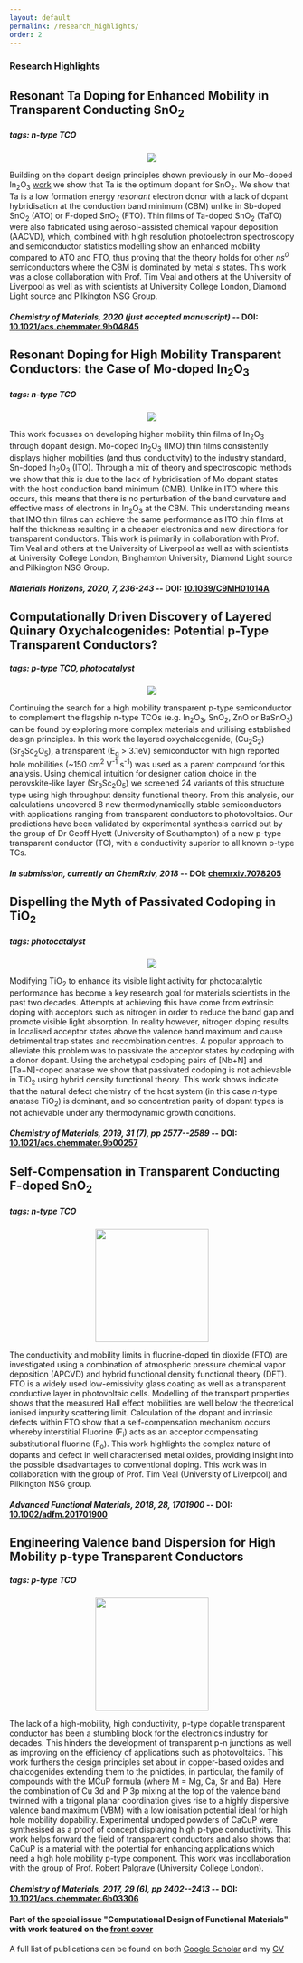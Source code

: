 ```yaml
---
layout: default
permalink: /research_highlights/
order: 2
---
```


### Research Highlights

## Resonant Ta Doping for Enhanced Mobility in Transparent Conducting SnO<sub>2</sub>

##### tags: n-type TCO

<center><img src="{{ site.baseurl }}/assets/tato-toc.png"  width="auto" width="300" /></center>

Building on the dopant design principles shown previously in our Mo-doped In<sub>2</sub>O<sub>3</sub> [work](https://pubs.rsc.org/en/content/articlelanding/2019/mh/c9mh01014a#!divAbstract) we show that Ta is the optimum dopant for SnO<sub>2</sub>. We show that Ta is a low formation energy *resonant* electron donor with a lack of dopant hybridisation at the conduction band minimum (CBM) unlike in Sb-doped SnO<sub>2</sub> (ATO) or F-doped SnO<sub>2</sub> (FTO). Thin films of Ta-doped SnO<sub>2</sub> (TaTO) were also fabricated using aerosol-assisted chemical vapour deposition (AACVD), which, combined with high resolution photoelectron spectroscopy and semiconductor statistics modelling show an enhanced mobility compared to ATO and FTO, thus proving that the theory holds for other *ns<sup>0</sup>* semiconductors where the CBM is dominated by metal *s* states. This work was a close collaboration with Prof. Tim Veal and others at the University of Liverpool as well as with scientists at University College London, Diamond Light source and Pilkington NSG Group.

#### *Chemistry of Materials, **2020** (just accepted manuscript)* -- DOI: [10.1021/acs.chemmater.9b04845](https://pubs.acs.org/doi/10.1021/acs.chemmater.9b04845)

## Resonant Doping for High Mobility Transparent Conductors: the Case of Mo-doped In<sub>2</sub>O<sub>3</sub>

##### tags: n-type TCO

<center><img src="{{ site.baseurl }}/assets/imo.png"  width="auto" width="300" /></center>

This work focusses on developing higher mobility thin films of In<sub>2</sub>O<sub>3</sub> through dopant design. Mo-doped In<sub>2</sub>O<sub>3</sub> (IMO) thin films consistently displays higher mobilities (and thus conductivity) to the industry standard, Sn-doped In<sub>2</sub>O<sub>3</sub> (ITO). Through a mix of theory and spectroscopic methods we show that this is due to the lack of hybridisation of Mo dopant states with the host conduction band minimum (CMB). Unlike in ITO where this occurs, this means that there is no perturbation of the band curvature and effective mass of electrons in In<sub>2</sub>O<sub>3</sub> at the CBM. This understanding means that IMO thin films can achieve the same performance as ITO thin films at half the thickness resulting in a cheaper electronics and new directions for transparent conductors. This work is primarily in collaboration with Prof. Tim Veal and others at the University of Liverpool as well as with scientists at University College London, Binghamton University, Diamond Light source and Pilkington NSG Group.  


#### *Materials Horizons, **2020**, 7, 236-243* -- DOI: [10.1039/C9MH01014A](https://pubs.rsc.org/en/content/articlelanding/2019/mh/c9mh01014a#!divAbstract)

## Computationally Driven Discovery of Layered Quinary Oxychalcogenides: Potential p-Type Transparent Conductors?

##### tags: p-type TCO, photocatalyst

<center><img src="{{ site.baseurl }}/assets/scsos-toc.png"  width="auto" width="300" /></center>

Continuing the search for a high mobility transparent p-type semiconductor to complement the flagship n-type TCOs (e.g. In<sub>2</sub>O<sub>3</sub>, SnO<sub>2</sub>, ZnO or BaSnO<sub>3</sub>) can be found by exploring more complex materials and utilising established design principles. In this work the layered oxychalcogenide, (Cu<sub>2</sub>S<sub>2</sub>)(Sr<sub>3</sub>Sc<sub>2</sub>O<sub>5</sub>), a transparent (E<sub>g</sub> > 3.1eV) semiconductor with high reported hole mobilities (~150 cm<sup>2</sup> V<sup>-1</sup> s<sup>-1</sup>) was used as a parent compound for this analysis. Using chemical intuition for designer cation choice in the perovskite-like layer (Sr<sub>3</sub>Sc<sub>2</sub>O<sub>5</sub>) we screened 24 variants of this structure type using high throughput density functional theory. From this analysis, our calculations uncovered 8 new thermodynamically stable semiconductors with applications ranging from transparent conductors to photovoltaics. Our predictions have been validated by experimental synthesis carried out by the group of Dr Geoff Hyett (University of Southampton) of a new p-type transparent conductor (TC), with a conductivity superior to all known p-type TCs. 

#### *In submission, currently on ChemRxiv, 2018*  -- DOI: [chemrxiv.7078205](https://chemrxiv.org/articles/Computationally_Driven_Discovery_of_Layered_Quinary_Oxychalcogenide_p-Type_Transparent_Conductors/7078205)

## Dispelling the Myth of Passivated Codoping in TiO<sub>2</sub>

##### tags: photocatalyst

<center><img src="{{ site.baseurl }}/assets/tio2-codoping-toc.png"  width="auto" width="300" /></center>

Modifying TiO<sub>2</sub> to enhance its visible light activity for photocatalytic performance has become a key research goal for materials scientists in the past two decades. Attempts at achieving this have come from extrinsic doping with acceptors such as nitrogen in order to reduce the band gap and promote visible light absorption. In reality however, nitrogen doping results in localised acceptor states above the valence band maximum and cause detrimental trap states and recombination centres. A popular approach to alleviate this problem was to passivate the acceptor states by codoping with a donor dopant. Using the archetypal codoping pairs of [Nb+N] and [Ta+N]-doped anatase we show that passivated codoping is not achievable in TiO<sub>2</sub> using hybrid density functional theory. This work shows indicate that the natural defect chemistry of the host system (in this case _n_-type anatase TiO<sub>2</sub>) is dominant, and so concentration parity of dopant types is not achievable under any thermodynamic growth conditions. 

#### *Chemistry of Materials, **2019**, 31 (7), pp 2577--2589* -- DOI: [10.1021/acs.chemmater.9b00257](https://pubs.acs.org/doi/10.1021/acs.chemmater.9b00257)

## Self-Compensation in Transparent Conducting F-doped SnO<sub>2</sub>

##### tags: n-type TCO

<center><img src="{{ site.baseurl }}/assets/fto-toc.png"  height="200" /></center>

The conductivity and mobility limits in fluorine-doped tin dioxide (FTO) are investigated using a combination of atmospheric pressure chemical vapor deposition (APCVD) and hybrid functional density functional theory (DFT). FTO is a widely used low-emissivity glass coating as well as a transparent conductive layer in photovoltaic cells. Modelling of the transport properties shows that the measured Hall effect mobilities are well below the theoretical ionised impurity scattering limit. Calculation of the dopant and intrinsic defects within FTO show that a self-compensation mechanism occurs whereby interstitial Fluorine (F<sub>i</sub>) acts as an acceptor compensating substitutional fluorine (F<sub>o</sub>). This work highlights the complex nature of dopants and defect in well characterised metal oxides, providing insight into the possible disadvantages to conventional doping. This work was in collaboration with the group of Prof. Tim Veal (University of Liverpool) and Pilkington NSG group.

#### *Advanced Functional Materials, **2018**, 28, 1701900* -- DOI: [10.1002/adfm.201701900](<https://doi.org/10.1002/adfm.201701900>)

## Engineering Valence band Dispersion for High Mobility p-type Transparent Conductors

##### tags: p-type TCO

<center><img src="{{ site.baseurl }}/assets/cacup-toc.jpg"  height="200" /></center>


The lack of a high-mobility, high conductivity, p-type dopable transparent conductor has been a stumbling block for the electronics industry for decades. This hinders the development of transparent p-n junctions as well as improving on the efficiency of applications such as photovoltaics. This work furthers the design principles set about in copper-based oxides and chalcogenides extending them to the pnictides, in particular, the family of compounds with the MCuP formula (where M = Mg, Ca, Sr and Ba). Here the combination of Cu 3d and P 3p mixing at the top of the valence band twinned with a trigonal planar coordination gives rise to a highly dispersive valence band maximum (VBM) with a low ionisation potential ideal for high hole mobility dopability. Experimental undoped powders of CaCuP were synthesised as a proof of concept displaying high p-type conductivity. This work helps forward the field of transparent conductors and also shows that CaCuP is a material with the potential for enhancing applications which need a high hole mobility p-type component. This work was incollaboration with the group of Prof. Robert Palgrave (University College London).

#### *Chemistry of Materials, **2017**, 29 (6), pp 2402--2413* -- DOI: [10.1021/acs.chemmater.6b03306](https://pubs.acs.org/doi/full/10.1021/acs.chemmater.6b03306)


#### Part of the special issue "Computational Design of Functional Materials" with work featured on the [front cover](/cover_art/)


A full list of publications can be found on both [Google Scholar](https://scholar.google.com/citations?user=c34AgtMAAAAJ&hl=en) and my [CV](/assets/badw-cv.pdf/)
